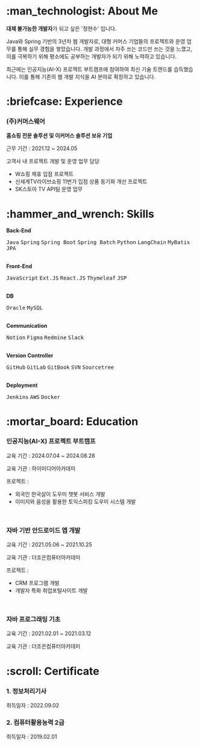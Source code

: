 <!-- About Me -->
<H1>:man_technologist: About Me</H1>
<p><strong>대체 불가능한 개발자</strong>가 되고 싶은 '정현수' 입니다.</p>
<p>Java와 Spring 기반의 3년차 웹 개발자로, 대형 커머스 기업들의 프로젝트와 운영 업무를 통해 실무 경험을 쌓았습니다. 개발 과정에서 자주 쓰는 코드만 쓰는 것을 느꼈고, 이를 극복하기 위해 평소에도 공부하는 개발자가 되기 위해 노력하고 있습니다.</p>
<p>최근에는 인공지능(AI-X) 프로젝트 부트캠프에 참여하여 최신 기술 트렌드를 습득했습니다. 이를 통해 기존의 웹 개발 지식을 AI 분야로 확장하고 있습니다.</p>

<!-- Experience -->
<H1>:briefcase: Experience</H1>  
<H3>(주)커머스웨어</H3> 
<p><strong>홈쇼핑 전문 솔루션 및 이커머스 솔루션 보유 기업</strong></p>
<p>근무 기간 : 2021.12 ~ 2024.05</p>
<p>고객사 내 프로젝트 개발 및 운영 업무 담당</p>
<ul>
  <li>W쇼핑 제휴 입점 프로젝트</li>
  <li>신세계TV라이브쇼핑 11번가 입점 상품 동기화 개선 프로젝트</li>
  <li>SK스토아 TV API팀 운영 업무</li>
</ul>

<!-- Skills -->
<H1>:hammer_and_wrench: Skills</H1>
<p><strong>Back-End</strong></p>
<kbd>Java</kbd> <kbd>Spring</kbd> <kbd>Spring Boot</kbd> <kbd>Spring Batch</kbd> <kbd>Python</kbd> <kbd>LangChain</kbd> <kbd>MyBatis</kbd> <kbd>JPA</kbd>
<br/><br/>
<p><strong>Front-End</strong></p>
<kbd>JavaScript</kbd> <kbd>Ext.JS</kbd> <kbd>React.JS</kbd> <kbd>Thymeleaf</kbd> <kbd>JSP</kbd>
<br/><br/>
<p><strong>DB</strong></p>
<kbd>Oracle</kbd> <kbd>MySQL</kbd>
<br/><br/>
<p><strong>Communication</strong></p>
<kbd>Notion</kbd> <kbd>Figma</kbd> <kbd>Redmine</kbd> <kbd>Slack</kbd>
<br/><br/>
<p><strong>Version Controller</strong></p>
<kbd>GitHub</kbd> <kbd>GitLab</kbd> <kbd>GitBook</kbd> <kbd>SVN</kbd> <kbd>Sourcetree</kbd>
<br/><br/>
<p><strong>Deployment</strong></p>
<kbd>Jenkins</kbd> <kbd>AWS</kbd> <kbd>Docker</kbd>

<!-- Education -->
<H1>:mortar_board: Education</H1>
<H3>인공지능(AI-X) 프로젝트 부트캠프</H3>
<p>교육 기간 : 2024.07.04 ~ 2024.08.28</p>
<p>교육 기관 : 하이미디어아카데미</p>
<p>프로젝트 : </p>
<ul>
  <li>외국인 한국살이 도우미 챗봇 서비스 개발</li>
  <li>이미지와 음성을 활용한 토익스피킹 도우미 시스템 개발</li>
</ul>
<br/>
<H3>자바 기반 안드로이드 앱 개발</H3>
<p>교육 기간 : 2021.05.06 ~ 2021.10.25</p>
<p>교육 기관 : 더조은컴퓨터아카데미</p>
<p>프로젝트 : </p>
<ul>
  <li>CRM 프로그램 개발</li>
  <li>개발자 특화 취업포털사이트 개발</li>
</ul>
<br/>
<H3>자바 프로그래밍 기초</H3>
<p>교육 기간 : 2021.02.01 ~ 2021.03.12</p>
<p>교육 기관 : 더조은컴퓨터아카데미</p>

<!-- Certificate -->
<H1>:scroll: Certificate</H1>
<H3>1. 정보처리기사</H3>
<p>취득일자 : 2022.09.02</p>
<H3>2. 컴퓨터활용능력 2급</H3>
<p>취득일자 : 2019.02.01</p>














<!--
**hyunsujung3679/hyunsujung3679** is a ✨ _special_ ✨ repository because its `README.md` (this file) appears on your GitHub profile.

Here are some ideas to get you started:

- 🔭 I’m currently working on ...
- 🌱 I’m currently learning ...
- 👯 I’m looking to collaborate on ...
- 🤔 I’m looking for help with ...
- 💬 Ask me about ...
- 📫 How to reach me: ...
- 😄 Pronouns: ...
- ⚡ Fun fact: ...
-->
